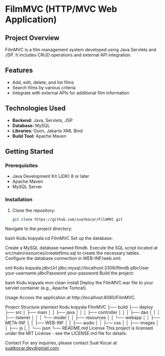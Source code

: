 # FilmMVC (HTTP/MVC Web Application)

## Project Overview
FilmMVC is a film management system developed using Java Servlets and JSP. It includes CRUD operations and external API integration.

## Features
- Add, edit, delete, and list films
- Search films by various criteria
- Integrate with external APIs for additional film information

## Technologies Used
- **Backend:** Java, Servlets, JSP
- **Database:** MySQL
- **Libraries:** Gson, Jakarta XML Bind
- **Build Tool:** Apache Maven

## Getting Started

### Prerequisites
- Java Development Kit (JDK) 8 or later
- Apache Maven
- MySQL Server

### Installation
1. Clone the repository:
   ```bash
   git clone https://github.com/suatkocar/FilmMVC.git
Navigate to the project directory:

bash
Kodu kopyala
cd FilmMVC
Set up the database:

Create a MySQL database named filmdb.
Execute the SQL script located at src/main/resources/createfilms.sql to create the necessary tables.
Configure the database connection in WEB-INF/web.xml:

xml
Kodu kopyala
<context-param>
   <param-name>jdbcUrl</param-name>
   <param-value>jdbc:mysql://localhost:3306/filmdb</param-value>
</context-param>
<context-param>
   <param-name>jdbcUser</param-name>
   <param-value>your-username</param-value>
</context-param>
<context-param>
   <param-name>jdbcPassword</param-name>
   <param-value>your-password</param-value>
</context-param>
Build the project:

bash
Kodu kopyala
mvn clean install
Deploy the FilmMVC.war file to your servlet container (e.g., Apache Tomcat).

Usage
Access the application at http://localhost:8080/FilmMVC.

Project Structure
plaintext
Kodu kopyala
FilmMVC
├── build
├── deploy
├── src
│   ├── main
│   │   ├── java
│   │   │   ├── controller
│   │   │   ├── dao
│   │   │   ├── listener
│   │   │   └── model
│   │   ├── resources
│   │   └── webapp
│   │       ├── META-INF
│   │       ├── WEB-INF
│   │       ├── audio
│   │       ├── css
│   │       ├── images
│   │       ├── js
│   │       └── json
└── README.md
License
This project is licensed under the MIT License - see the LICENSE.md file for details.

Contact
For any inquiries, please contact Suat Kocar at suatkocar.dev@gmail.com.
